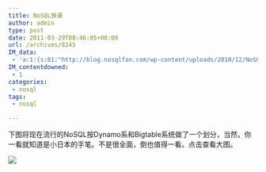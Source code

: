 ```yaml
---
title: NoSQL族谱
author: admin
type: post
date: 2011-03-29T08:46:05+00:00
url: /archives/8245
IM_data:
 - 'a:1:{s:81:"http://blog.nosqlfan.com/wp-content/uploads/2010/12/NoSQL-databases-genealogy.gif";s:85:"http://blog.haohtml.com/wp-content/uploads/2011/03/6f36_NoSQL-databases-genealogy.gif";}'
IM_contentdowned:
 - 1
categories:
 - nosql
tags:
 - nosql

---
```

下图将现在流行的NoSQL按Dynamo系和Bigtable系统做了一个划分，当然，你一看就知道是小日本的手笔。不是很全面，倒也值得一看。点击查看大图。

[![](http://blog.nosqlfan.com/wp-content/uploads/2010/12/NoSQL-databases-genealogy.gif)][1]



 [1]: http://blog.nosqlfan.com/wp-content/uploads/2010/12/NoSQL-databases-genealogy.gif